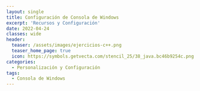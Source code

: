 ```yaml
---
layout: single
title: Configuración de Consola de Windows
excerpt: 'Recursos y Configuración'
date: 2022-04-24
classes: wide
header:
  teaser: /assets/images/ejercicios-c++.png
  teaser_home_page: true
  icon: https://symbols.getvecta.com/stencil_25/38_java.bc46b9254c.png
categories:
  - Personalización y Configuración
tags:
  - Consola de Windows
---
```

